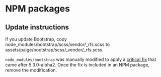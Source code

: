 # NPM packages

## Update instructions

If you update Bootstrap, copy node_modules/bootstrap/scss/vendor/_rfs.scss to assets/paige/bootstrap/scss/_vendor/_rfs.scss.

`node_modules/bootstrap` was manually modified to apply a
[critical fix](https://github.com/twbs/bootstrap/commit/f77117141dfe34d8fe984eabddf660e29cb96a57)
that came after 5.3.0-alpha2.
Once the fix is included in an NPM package, remove the modification.
